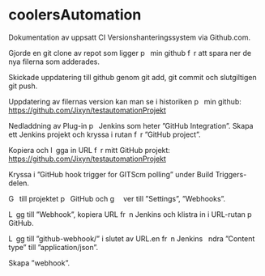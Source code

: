 # coolersAutomation
Dokumentation av uppsatt CIVersionshanteringssystem via Github.com.
Gjorde en git clone av repot som ligger p  min github f r att spara ner de nya filerna somadderades.
Skickade uppdatering till github genom git add, git commit och slutgiltigen git push.
Uppdatering av filernas version kan man se i historiken p  min github:https://github.com/Jixyn/testautomationProjekt
Nedladdning av Plug-in p  Jenkins som heter ”GitHub Integration”.Skapa ett Jenkins projekt och kryssa i rutan f r ”GitHub project”.
Kopiera och l gga in URL f r mitt GitHub projekt:https://github.com/Jixyn/testautomationProjekt
Kryssa i ”GitHub hook trigger for GITScm polling” under Build Triggers-delen.
G  till projektet p  GitHub och g   ver till ”Settings”, ”Webhooks”.
L gg till ”Webhook”, kopiera URL fr n Jenkins och klistra in i URL-rutan p  GitHub.
L gg till ”github-webhook/” i slutet av URL.en fr n Jenkins ndra ”Content type” till ”application/json”.
Skapa ”webhook”.
